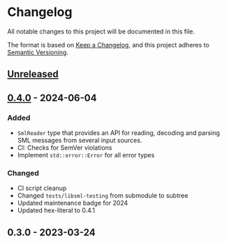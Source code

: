 # Changelog

All notable changes to this project will be documented in this file.

The format is based on [Keep a Changelog](https://keepachangelog.com/en/1.1.0/),
and this project adheres to [Semantic Versioning](https://semver.org/spec/v2.0.0.html).

## [Unreleased]

## [0.4.0] - 2024-06-04

### Added

- `SmlReader` type that provides an API for reading, decoding and parsing SML messages from several input sources.
- CI: Checks for SemVer violations
- Implement `std::error::Error` for all error types

### Changed

- CI script cleanup
- Changed `tests/libsml-testing` from submodule to subtree
- Updated maintenance badge for 2024
- Updated hex-literal to 0.4.1

## 0.3.0 - 2023-03-24

<!-- next-url -->
[Unreleased]: https://github.com/felixwrt/sml-rs/compare/v0.4.0...HEAD
[0.4.0]: https://github.com/felixwrt/sml-rs/compare/v0.3.0...v0.4.0
